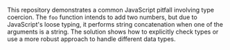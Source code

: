 This repository demonstrates a common JavaScript pitfall involving type coercion. The `foo` function intends to add two numbers, but due to JavaScript's loose typing, it performs string concatenation when one of the arguments is a string.  The solution shows how to explicitly check types or use a more robust approach to handle different data types.